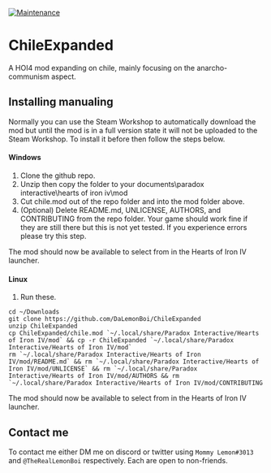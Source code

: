 [![Maintenance](https://img.shields.io/badge/Maintained%3F-no-red.svg)](https://bitbucket.org/lbesson/ansi-colors)
# ChileExpanded
A HOI4 mod expanding on chile, mainly focusing on the anarcho-communism aspect.

## Installing manualing 
Normally you can use the Steam Workshop to automatically download the mod but until the mod is in a full version state it will not be uploaded to the Steam Workshop. To install it before then follow the steps below.

#### Windows

1. Clone the github repo.
2. Unzip then copy the folder to your documents\paradox interactive\hearts of iron iv\mod
3. Cut chile.mod out of the repo folder and into the mod folder above.
4. (Optional) Delete README.md, UNLICENSE, AUTHORS, and CONTRIBUTING from the repo folder. Your game should work fine if they are still there but this is not yet tested. If you experience errors please try this step.

The mod should now be available to select from in the Hearts of Iron IV launcher.

#### Linux

1. Run these.
```
cd ~/Downloads
git clone https://github.com/DaLemonBoi/ChileExpanded
unzip ChileExpanded
cp ChileExpanded/chile.mod `~/.local/share/Paradox Interactive/Hearts of Iron IV/mod` && cp -r ChileExpanded `~/.local/share/Paradox Interactive/Hearts of Iron IV/mod`
rm `~/.local/share/Paradox Interactive/Hearts of Iron IV/mod/README.md` && rm `~/.local/share/Paradox Interactive/Hearts of Iron IV/mod/UNLICENSE` && rm `~/.local/share/Paradox Interactive/Hearts of Iron IV/mod/AUTHORS && rm `~/.local/share/Paradox Interactive/Hearts of Iron IV/mod/CONTRIBUTING
```

The mod should now be available to select from in the Hearts of Iron IV launcher.

## Contact me

To contact me either DM me on discord or twitter using `Mommy Lemon#3013` and `@TheRealLemonBoi` respectively. Each are open to non-friends.
